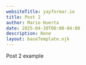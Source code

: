 ```yaml
---
websiteTitle: yayformar.io
title: Post 2
author: Mario Huerta
date: 2025-04-30T00:00-04:00
description: None
layout: baseTemplate.njk
---
```

Post 2 example